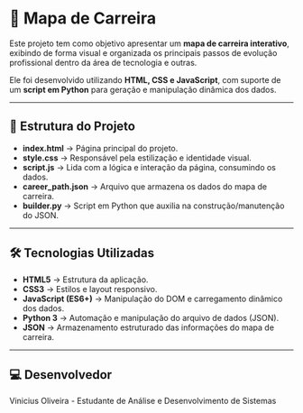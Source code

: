 # 🚀 Mapa de Carreira

Este projeto tem como objetivo apresentar um **mapa de carreira interativo**, exibindo de forma visual e organizada os principais passos de evolução profissional dentro da área de tecnologia e outras.  

Ele foi desenvolvido utilizando **HTML, CSS e JavaScript**, com suporte de um **script em Python** para geração e manipulação dinâmica dos dados.

---

## 📂 Estrutura do Projeto

- **index.html** → Página principal do projeto.  
- **style.css** → Responsável pela estilização e identidade visual.  
- **script.js** → Lida com a lógica e interação da página, consumindo os dados.  
- **career_path.json** → Arquivo que armazena os dados do mapa de carreira.  
- **builder.py** → Script em Python que auxilia na construção/manutenção do JSON.  

---

## 🛠️ Tecnologias Utilizadas

- **HTML5** → Estrutura da aplicação.  
- **CSS3** → Estilos e layout responsivo.  
- **JavaScript (ES6+)** → Manipulação do DOM e carregamento dinâmico dos dados.  
- **Python 3** → Automação e manipulação do arquivo de dados (JSON).  
- **JSON** → Armazenamento estruturado das informações do mapa de carreira.  

---

## 💻 Desenvolvedor 
Vinicius Oliveira - Estudante de Análise e Desenvolvimento de Sistemas

